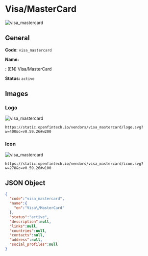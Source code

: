 
# Visa/MasterCard 
![visa_mastercard](https://static.openfintech.io/vendors/visa_mastercard/logo.svg?w=400&c=v0.59.26#w200)  

## General 
 
**Code:** `visa_mastercard` 
 
**Name:** 
 
:	[EN] Visa/MasterCard 
 
**Status:** `active` 
 

## Images 

### Logo 
 
![visa_mastercard](https://static.openfintech.io/vendors/visa_mastercard/logo.svg?w=400&c=v0.59.26#w200)  

```
https://static.openfintech.io/vendors/visa_mastercard/logo.svg?w=400&c=v0.59.26#w200
```  

### Icon 
 
![visa_mastercard](https://static.openfintech.io/vendors/visa_mastercard/icon.svg?w=278&c=v0.59.26#w100)  

```
https://static.openfintech.io/vendors/visa_mastercard/icon.svg?w=278&c=v0.59.26#w100
```  

## JSON Object 

```json
{
  "code":"visa_mastercard",
  "name":{
    "en":"Visa\/MasterCard"
  },
  "status":"active",
  "description":null,
  "links":null,
  "countries":null,
  "contacts":null,
  "address":null,
  "social_profiles":null
}
```  
